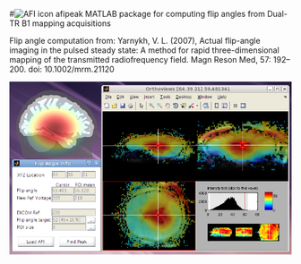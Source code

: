#![AFI icon](https://raw.githubusercontent.com/kjamison/afipeak/master/afipeak_icon_128.png) afipeak
MATLAB package for computing flip angles from Dual-TR B1 mapping acquisitions

Flip angle computation from:
Yarnykh, V. L. (2007), Actual flip-angle imaging in the pulsed steady state: A method for rapid three-dimensional mapping of the transmitted radiofrequency field. Magn Reson Med, 57: 192–200. doi: 10.1002/mrm.21120

![AFI screenshot](https://raw.githubusercontent.com/kjamison/afipeak/master/afipeak_screenshot.png)

